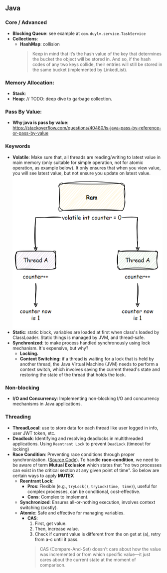## Java

### Core / Advanced
- **Blocking Queue**: see example at `com.duylv.service.TaskService`
- **Collections**:
  - **HashMap**: collision
      > Keep in mind that it’s the hash value of the key that determines the bucket the object will be stored in. And so, if the hash codes of any two keys collide, their entries will still be stored in the same bucket (implemented by LinkedList).

### Memory Allocation:
- **Stack**:
- **Heap**: // TODO: deep dive to garbage collection.

### Pass By Value:
- **Why java is pass by value**: https://stackoverflow.com/questions/40480/is-java-pass-by-reference-or-pass-by-value
  
### Keywords
- **Volatile**: Make sure that, all threads are reading/writing to latest value in main memory
(only suitable for simple operation, not for atomic operation, as example below). It only ensures that when you view value, 
you will see latest value, but not ensure you update on latest value. 
  ![img.png](media/img.png)
- **Static**: static block, variables are loaded at first when class's loaded by ClassLoader. Static things is managed by JVM, and thread-safe.
- **Synchronized**: to make process handled synchronously using lock mechanism. It's expensive, but why?
  - **Locking.**
  - **Context Switching:** if a thread is waiting for a lock that is held by another thread, the Java Virtual Machine (JVM) needs to perform a context switch, which involves saving the current thread's state and restoring the state of the thread that holds the lock.

### Non-blocking
- **I/O and Concurrency**: Implementing non-blocking I/O and concurrency mechanisms in Java applications.

### Threading
- **ThreadLocal**: use to store data for each thread like user logged in info, user JWT token, etc.
- **Deadlock**: Identifying and resolving deadlocks in multithreaded applications. Using `Reentrant Lock` to prevent `DeadLock` (timeout for locking)
- **Race Condition**: Preventing race conditions through proper synchronization. ([Source Code](https://github.com/duylv27/theory/tree/main/threading-sample/threading)).
  To handle **race-condition**, we need to be aware of term **Mutual Exclusion** which states that "no two processes can exist in the critical section at any given point of time". So below are certain ways to apply **MUTEX**
  - **Reentrant Lock**:
    - **Pros**: Flexible (e.g., `tryLock()`, `tryLock(time, time)`), useful for complex processes, can be conditional, cost-effective.
    - **Cons**: Complex to implement.
  - **Synchronized**: Ensures all-or-nothing execution, involves context switching (costly).
  - **Atomic**: Safe and effective for managing variables.
    - **CAS**:
      1. First, get value.
      2. Then, increase value.
      3. Check if current value is different from the on get at (a), retry from a-c until it pass.
      > CAS (Compare-And-Set) doesn't care about how the value was incremented or from which specific value—it just cares about the current state at the moment of comparison.

